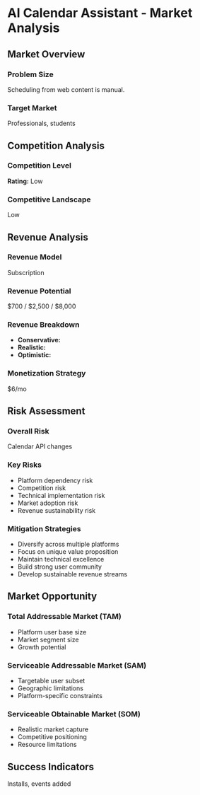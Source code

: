 # AI Calendar Assistant - Market Analysis

## Market Overview

### Problem Size
Scheduling from web content is manual.

### Target Market
Professionals, students

## Competition Analysis

### Competition Level
**Rating:** Low

### Competitive Landscape
Low

## Revenue Analysis

### Revenue Model
Subscription

### Revenue Potential
$700 / $2,500 / $8,000

### Revenue Breakdown
- **Conservative:** 
- **Realistic:** 
- **Optimistic:** 

### Monetization Strategy
$6/mo

## Risk Assessment

### Overall Risk
Calendar API changes

### Key Risks
- Platform dependency risk
- Competition risk
- Technical implementation risk
- Market adoption risk
- Revenue sustainability risk

### Mitigation Strategies
- Diversify across multiple platforms
- Focus on unique value proposition
- Maintain technical excellence
- Build strong user community
- Develop sustainable revenue streams

## Market Opportunity

### Total Addressable Market (TAM)
- Platform user base size
- Market segment size
- Growth potential

### Serviceable Addressable Market (SAM)
- Targetable user subset
- Geographic limitations
- Platform-specific constraints

### Serviceable Obtainable Market (SOM)
- Realistic market capture
- Competitive positioning
- Resource limitations

## Success Indicators
Installs, events added
